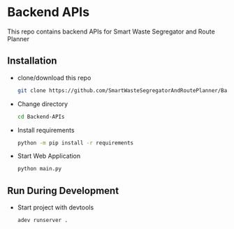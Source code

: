 # Backend APIs

This repo contains backend APIs for Smart Waste Segregator and Route Planner

## Installation

- clone/download this repo

  ```bash
  git clone https://github.com/SmartWasteSegregatorAndRoutePlanner/Backend-APIs.git
  ```

- Change directory

  ```bash
  cd Backend-APIs
  ```

- Install requirements

  ```bash
  python -m pip install -r requirements
  ```

- Start Web Application

  ```bash
  python main.py
  ```

## Run During Development

- Start project with devtools

  ```bash
  adev runserver .
  ```
